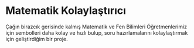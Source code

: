 # Matematik Kolaylaştırıcı


Çağın birazcık gerisinde kalmış Matematik ve Fen Bilimleri Öğretmenlerimiz için sembolleri daha kolay ve hızlı bulup, soru hazırlamalarını kolaylaştırmak için geliştirdiğim bir proje.
